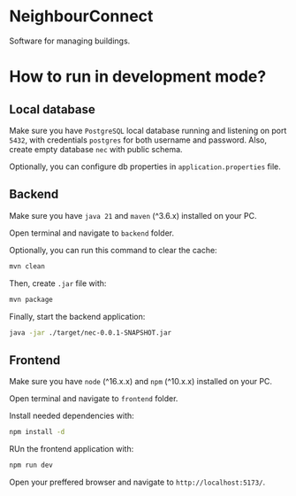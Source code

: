 # NeighbourConnect
Software for managing buildings.

# How to run in development mode?
## Local database
Make sure you have `PostgreSQL` local database running and listening on port `5432`, with credentials `postgres` for both username and password.
Also, create empty database `nec` with public schema.

Optionally, you can configure db properties in `application.properties` file.

## Backend
Make sure you have `java 21` and `maven` (^3.6.x) installed on your PC.

Open terminal and navigate to `backend` folder.

Optionally, you can run this command to clear the cache:
```bash
mvn clean
```

Then, create `.jar` file with:
```bash
mvn package
```

Finally, start the backend application:
```bash
java -jar ./target/nec-0.0.1-SNAPSHOT.jar
```

## Frontend

Make sure you have `node` (^16.x.x) and `npm` (^10.x.x) installed on your PC.

Open terminal and navigate to `frontend` folder.

Install needed dependencies with:
```bash
npm install -d
```

RUn the frontend application with:
```bash
npm run dev
```

Open your preffered browser and navigate to `http://localhost:5173/`.
